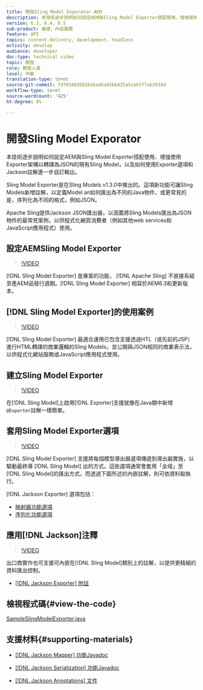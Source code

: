 ```yaml
---
title: 開發Sling Model Exporator AEM
description: 本技術逐步說明如何設定AEM與Sling Model Exporter搭配使用、增強使用Exporter架構以轉譯為JSON的現有Sling Model，以及如何使用Exporter選項和Jackson註解進一步自訂輸出。
version: 6.3, 6.4, 6.5
sub-product: 基礎，內容服務
feature: API
topics: content-delivery, development, headless
activity: develop
audience: developer
doc-type: technical video
topic: 開發
role: 開發人員
level: 中級
translation-type: tm+mt
source-git-commit: 7d7034026826a5a46a91b6425a5cebfffab2934d
workflow-type: tm+mt
source-wordcount: '425'
ht-degree: 0%

---
```



# 開發Sling Model Exporator

本技術逐步說明如何設定AEM與Sling Model Exporter搭配使用、增強使用Exporter架構以轉譯為JSON的現有Sling Model，以及如何使用Exporter選項和Jackson註解進一步自訂輸出。

Sling Model Exporter是在Sling Models v1.3.0中推出的。這項新功能可讓Sling Models新增註解，以定義Model an如何匯出為不同的Java物件，或更常見的是，序列化為不同的格式，例如JSON。

Apache Sling提供Jackson JSON匯出器，以涵蓋將Sling Models匯出為JSON物件的最常見案例，以供程式化網頁消費者（例如其他web services和JavaScript應用程式）使用。

## 設定AEMSling Model Exporter

>[!VIDEO](https://video.tv.adobe.com/v/16862/?quality=12&learn=on)

[!DNL Sling Model Exporter] 是專案的功能， [!DNL Apache Sling] 不直接系結至產AEM品發行週期。[!DNL Sling Model Exporter] 相容於AEM6.3和更新版本。

## [!DNL Sling Model Exporter]的使用案例

>[!VIDEO](https://video.tv.adobe.com/v/16863/?quality=12&learn=on)

[!DNL Sling Model Exporter] 最適合運用已包含支援透過HTL（或先前的JSP）進行HTML轉譯的商業邏輯的Sling Models，並公開與JSON相同的商業表示法，以供程式化網站服務或JavaScript應用程式使用。

## 建立Sling Model Exporter

>[!VIDEO](https://video.tv.adobe.com/v/16864/?quality=12&learn=on)

在[!DNL Sling Model]上啟用[!DNL Exporter]支援就像在Java類中新增`@Exporter`註解一樣簡單。

## 套用Sling Model Exporter選項

>[!VIDEO](https://video.tv.adobe.com/v/16865/?quality=12&learn=on)

[!DNL Sling Model Exporter] 支援將每個模型導出器選項傳遞到導出器實施，以驅動最終導 [!DNL Sling Model] 出的方式。這些選項通常會套用「全域」至[!DNL Sling Model]的匯出方式，而透過下面所述的內嵌註解，則可依資料點執行。

[!DNL Jackson Exporter] 選項包括：

* [映射器功能選項](https://static.javadoc.io/com.fasterxml.jackson.core/jackson-databind/2.8.5/com/fasterxml/jackson/databind/MapperFeature.html)
* [序列化功能選項](https://static.javadoc.io/com.fasterxml.jackson.core/jackson-databind/2.8.5/com/fasterxml/jackson/databind/SerializationFeature.html)

## 應用[!DNL Jackson]注釋

>[!VIDEO](https://video.tv.adobe.com/v/16866/?quality=12&learn=on)

出口商實作也可支援可內嵌在[!DNL Sling Model]類別上的註解，以提供更精細的資料匯出控制。

* [[!DNL Jackson Exporter] 附註](https://github.com/FasterXML/jackson-annotations/wiki/Jackson-Annotations)

## 檢視程式碼{#view-the-code}

[SampleSlingModelExporter.java](https://github.com/Adobe-Consulting-Services/acs-aem-samples/blob/master/core/src/main/java/com/adobe/acs/samples/models/SampleSlingModelExporter.java)

## 支援材料{#supporting-materials}

* [[!DNL Jackson Mapper] 功能Javadoc](https://static.javadoc.io/com.fasterxml.jackson.core/jackson-databind/2.8.5/com/fasterxml/jackson/databind/MapperFeature.html)
* [[!DNL Jackson Serialization] 功能Javadoc](https://static.javadoc.io/com.fasterxml.jackson.core/jackson-databind/2.8.5/com/fasterxml/jackson/databind/SerializationFeature.html)

* [[!DNL Jackson Annotations] 文件](https://github.com/FasterXML/jackson-annotations/wiki/Jackson-Annotations)
